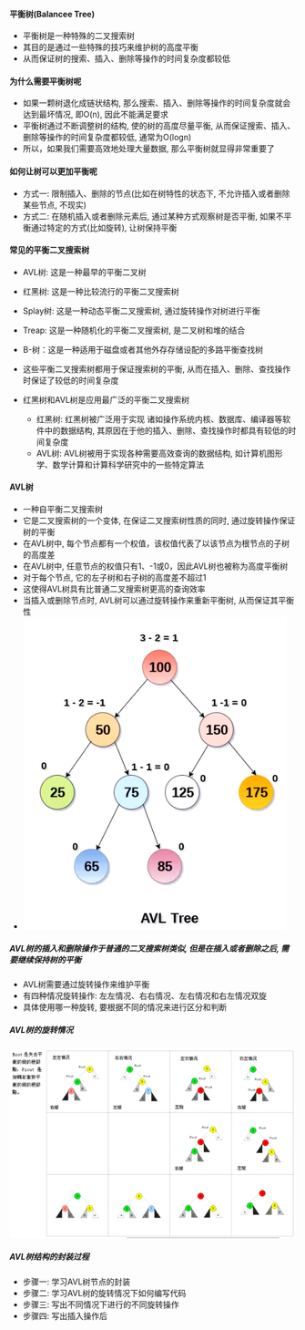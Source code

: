 #### 平衡树(Balancee Tree)
 - 平衡树是一种特殊的二叉搜索树
  - 其目的是通过一些特殊的技巧来维护树的高度平衡
  - 从而保证树的搜索、插入、删除等操作的时间复杂度都较低 

#### 为什么需要平衡树呢
 - 如果一颗树退化成链状结构, 那么搜索、插入、删除等操作的时间复杂度就会达到最坏情况, 即O(n), 因此不能满足要求
 - 平衡树通过不断调整树的结构, 使的树的高度尽量平衡, 从而保证搜索、插入、删除等操作的时间复杂度都较低, 通常为O(logn)
 - 所以，如果我们需要高效地处理大量数据, 那么平衡树就显得非常重要了

#### 如何让树可以更加平衡呢
 - 方式一: 限制插入、删除的节点(比如在树特性的状态下, 不允许插入或者删除某些节点, 不现实)
 - 方式二: 在随机插入或者删除元素后, 通过某种方式观察树是否平衡, 如果不平衡通过特定的方式(比如旋转), 让树保持平衡

#### 常见的平衡二叉搜索树
 - AVL树: 这是一种最早的平衡二叉树
 - 红黑树: 这是一种比较流行的平衡二叉搜索树
 - Splay树: 这是一种动态平衡二叉搜索树, 通过旋转操作对树进行平衡
 - Treap: 这是一种随机化的平衡二叉搜索树, 是二叉树和堆的结合
 - B-树：这是一种适用于磁盘或者其他外存存储设配的多路平衡查找树
 - 这些平衡二叉搜索树都用于保证搜索树的平衡, 从而在插入、删除、查找操作时保证了较低的时间复杂度

 - 红黑树和AVL树是应用最广泛的平衡二叉搜索树
   - 红黑树: 红黑树被广泛用于实现 诸如操作系统内核、数据库、编译器等软件中的数据结构, 其原因在于他的插入、删除、查找操作时都具有较低的时间复杂度
   - AVL树: AVL树被用于实现各种需要高效查询的数据结构, 如计算机图形学、数学计算和计算科学研究中的一些特定算法

#### AVL树
 - 一种自平衡二叉搜索树
 - 它是二叉搜索树的一个变体, 在保证二叉搜索树性质的同时, 通过旋转操作保证树的平衡
 - 在AVL树中, 每个节点都有一个权值，该权值代表了以该节点为根节点的子树的高度差
  - 在AVL树中, 任意节点的权值只有1、-1或0，因此AVL树也被称为高度平衡树
  - 对于每个节点, 它的左子树和右子树的高度差不超过1
  - 这使得AVL树具有比普通二叉搜索树更高的查询效率
  - 当插入或删除节点时, AVL树可以通过旋转操作来重新平衡树, 从而保证其平衡性 
  - ![avatar](./AVL%E6%A0%91%E8%8A%82%E7%82%B9%E6%9D%83%E5%80%BC%E8%AE%A1%E7%AE%97.png)
  
##### AVL树的插入和删除操作于普通的二叉搜索树类似, 但是在插入或者删除之后, 需要继续保持树的平衡
 - AVL树需要通过旋转操作来维护平衡
 - 有四种情况旋转操作: 左左情况、右右情况、左右情况和右左情况双旋
 - 具体使用哪一种旋转, 要根据不同的情况来进行区分和判断

##### AVL树的旋转情况
![avatar](./AVL%E6%A0%91%E6%97%8B%E8%BD%AC%E6%83%85%E5%86%B5.png)

##### AVL树结构的封装过程
 - 步骤一: 学习AVL树节点的封装
 - 步骤二: 学习AVL树的旋转情况下如何编写代码
 - 步骤三: 写出不同情况下进行的不同旋转操作
 - 步骤四: 写出插入操作后